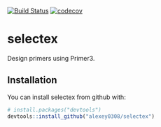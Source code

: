 
<!-- README.md is generated from README.Rmd. Please edit that file -->
[![Build Status](https://travis-ci.org/dieterich-lab/primex.svg?branch=dev)](https://travis-ci.org/dieterich-lab/primex.svg?branch=dev) [![codecov](https://codecov.io/gh/dieterich-lab/primex/branch/dev/graph/badge.svg)](https://codecov.io/gh/dieterich-lab/primex/)

selectex
========

Design primers using Primer3.

Installation
------------

You can install selectex from github with:

``` r
# install.packages("devtools")
devtools::install_github("alexey0308/selectex")
```
